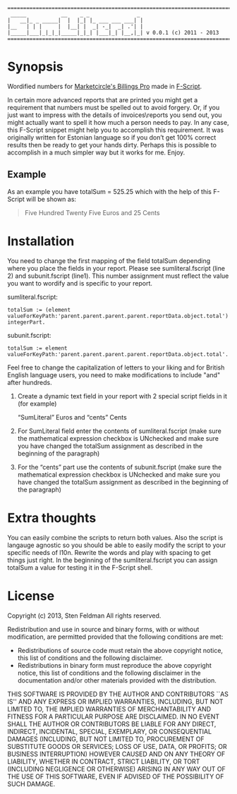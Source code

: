 	===========================================================================
	 _____           __    _ _               _                                 
	|   __|_ _ _____|  |  |_| |_ ___ ___ ___| |                                
	|__   | | |     |  |__| |  _| -_|  _| .'| |                                
	|_____|___|_|_|_|_____|_|_| |___|_| |__,|_| v 0.0.1 (c) 2011 - 2013        
	===========================================================================

# Synopsis #

Wordified numbers for [Marketcircle's Billings Pro](http://www.marketcircle.com/billingspro/) made in [F-Script](http://www.fscript.org).

In certain more advanced reports that are printed you might get a requirement that numbers must be spelled out to avoid forgery. Or, if you just want to impress with the details of invoices\reports you send out, you might actually want to spell it how much a person needs to pay. In any case, this F-Script snippet might help you to accomplish this requirement. It was originally written for Estonian language so if you don’t get 100% correct results then be ready to get your hands dirty. Perhaps this is possible to accomplish in a much simpler way but it works for me. Enjoy.

## Example ##

As an example you have totalSum = 525.25 which with the help of this F-Script will be shown as:

> Five Hundred Twenty Five Euros and 25 Cents

# Installation #

You need to change the first mapping of the field totalSum depending where you place the fields in your report. Please see sumliteral.fscript (line 2) and subunit.fscript (line1). This number assignment must reflect the value you want to wordify and is specific to your report.

sumliteral.fscript:

	totalSum := (element valueForKeyPath:'parent.parent.parent.parent.reportData.object.total') integerPart.

subunit.fscript:

	totalSum := element valueForKeyPath:'parent.parent.parent.parent.reportData.object.total'.

Feel free to change the capitalization of letters to your liking and for British English language users, you need to make modifications to include "and" after hundreds.

1. Create a dynamic text field in your report with 2 special script fields in it (for example)

    “SumLiteral” Euros and “cents” Cents

2. For SumLiteral field enter the contents of sumliteral.fscript (make sure the mathematical expression checkbox is UNchecked and make sure you have changed the totalSum assignment as described in the beginning of the paragraph)

3. For the “cents” part use the contents of subunit.fscript (make sure the mathematical expression checkbox is UNchecked and make sure you have changed the totalSum assignment as described in the beginning of the paragraph)

# Extra thoughts #

You can easily combine the scripts to return both values. Also the script is langauge agnostic so you should be able to easily modify the script to your specific needs of l10n. Rewrite the words and play with spacing to get things just right. In the beginning of the sumliteral.fscript you can assign totalSum a value for testing it in the F-Script shell.

# License #

Copyright (c) 2013, Sten Feldman 
All rights reserved. 

Redistribution and use in source and binary forms, with or without 
modification, are permitted provided that the following conditions are met: 

 * Redistributions of source code must retain the above copyright notice, 
   this list of conditions and the following disclaimer. 
 * Redistributions in binary form must reproduce the above copyright 
   notice, this list of conditions and the following disclaimer in the 
   documentation and/or other materials provided with the distribution. 

THIS SOFTWARE IS PROVIDED BY THE AUTHOR AND CONTRIBUTORS ``AS IS'' AND ANY 
EXPRESS OR IMPLIED WARRANTIES, INCLUDING, BUT NOT LIMITED TO, THE IMPLIED 
WARRANTIES OF MERCHANTABILITY AND FITNESS FOR A PARTICULAR PURPOSE ARE 
DISCLAIMED. IN NO EVENT SHALL THE AUTHOR OR CONTRIBUTORS BE LIABLE FOR ANY 
DIRECT, INDIRECT, INCIDENTAL, SPECIAL, EXEMPLARY, OR CONSEQUENTIAL DAMAGES 
(INCLUDING, BUT NOT LIMITED TO, PROCUREMENT OF SUBSTITUTE GOODS OR 
SERVICES; LOSS OF USE, DATA, OR PROFITS; OR BUSINESS INTERRUPTION) HOWEVER 
CAUSED AND ON ANY THEORY OF LIABILITY, WHETHER IN CONTRACT, STRICT 
LIABILITY, OR TORT (INCLUDING NEGLIGENCE OR OTHERWISE) ARISING IN ANY WAY 
OUT OF THE USE OF THIS SOFTWARE, EVEN IF ADVISED OF THE POSSIBILITY OF SUCH 
DAMAGE. 